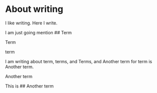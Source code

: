 # About writing
I like writing. Here I write.

I am just going mention ## Term

Term

term

I am writing about term, terms, and Terms, and Another term for term is Another term.

Another term

This is ## Another term

